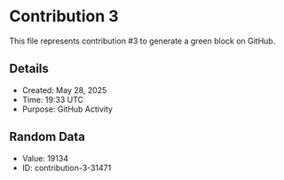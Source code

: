 # Contribution 3

This file represents contribution #3 to generate a green block on GitHub.

## Details
- Created: May 28, 2025
- Time: 19:33 UTC
- Purpose: GitHub Activity

## Random Data
- Value: 19134
- ID: contribution-3-31471
